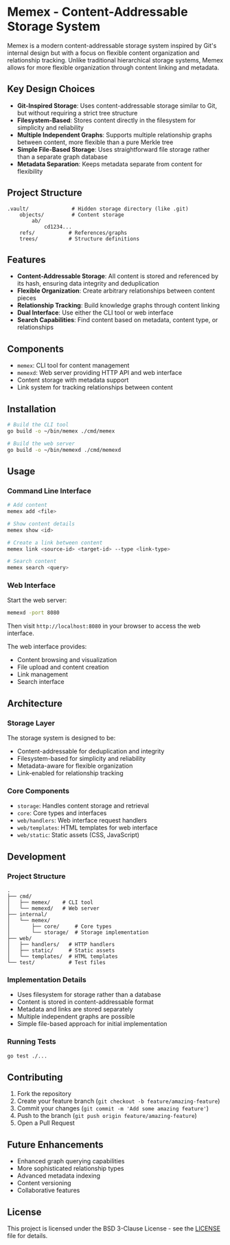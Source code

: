 # Memex - Content-Addressable Storage System

Memex is a modern content-addressable storage system inspired by Git's internal design but with a focus on flexible content organization and relationship tracking. Unlike traditional hierarchical storage systems, Memex allows for more flexible organization through content linking and metadata.

## Key Design Choices

- **Git-Inspired Storage**: Uses content-addressable storage similar to Git, but without requiring a strict tree structure
- **Filesystem-Based**: Stores content directly in the filesystem for simplicity and reliability
- **Multiple Independent Graphs**: Supports multiple relationship graphs between content, more flexible than a pure Merkle tree
- **Simple File-Based Storage**: Uses straightforward file storage rather than a separate graph database
- **Metadata Separation**: Keeps metadata separate from content for flexibility

## Project Structure

```
.vault/              # Hidden storage directory (like .git)
    objects/         # Content storage
        ab/
            cd1234...
    refs/           # References/graphs
    trees/          # Structure definitions
```

## Features

- **Content-Addressable Storage**: All content is stored and referenced by its hash, ensuring data integrity and deduplication
- **Flexible Organization**: Create arbitrary relationships between content pieces
- **Relationship Tracking**: Build knowledge graphs through content linking
- **Dual Interface**: Use either the CLI tool or web interface
- **Search Capabilities**: Find content based on metadata, content type, or relationships

## Components

- `memex`: CLI tool for content management
- `memexd`: Web server providing HTTP API and web interface
- Content storage with metadata support
- Link system for tracking relationships between content

## Installation

```bash
# Build the CLI tool
go build -o ~/bin/memex ./cmd/memex

# Build the web server
go build -o ~/bin/memexd ./cmd/memexd
```

## Usage

### Command Line Interface

```bash
# Add content
memex add <file>

# Show content details
memex show <id>

# Create a link between content
memex link <source-id> <target-id> --type <link-type>

# Search content
memex search <query>
```

### Web Interface

Start the web server:
```bash
memexd -port 8080
```

Then visit `http://localhost:8080` in your browser to access the web interface.

The web interface provides:
- Content browsing and visualization
- File upload and content creation
- Link management
- Search interface

## Architecture

### Storage Layer

The storage system is designed to be:
- Content-addressable for deduplication and integrity
- Filesystem-based for simplicity and reliability
- Metadata-aware for flexible organization
- Link-enabled for relationship tracking

### Core Components

- `storage`: Handles content storage and retrieval
- `core`: Core types and interfaces
- `web/handlers`: Web interface request handlers
- `web/templates`: HTML templates for web interface
- `web/static`: Static assets (CSS, JavaScript)

## Development

### Project Structure

```
.
├── cmd/
│   ├── memex/    # CLI tool
│   └── memexd/   # Web server
├── internal/
│   └── memex/
│       ├── core/     # Core types
│       └── storage/  # Storage implementation
├── web/
│   ├── handlers/   # HTTP handlers
│   ├── static/     # Static assets
│   └── templates/  # HTML templates
└── test/           # Test files
```

### Implementation Details

- Uses filesystem for storage rather than a database
- Content is stored in content-addressable format
- Metadata and links are stored separately
- Multiple independent graphs are possible
- Simple file-based approach for initial implementation

### Running Tests

```bash
go test ./...
```

## Contributing

1. Fork the repository
2. Create your feature branch (`git checkout -b feature/amazing-feature`)
3. Commit your changes (`git commit -m 'Add some amazing feature'`)
4. Push to the branch (`git push origin feature/amazing-feature`)
5. Open a Pull Request

## Future Enhancements

- Enhanced graph querying capabilities
- More sophisticated relationship types
- Advanced metadata indexing
- Content versioning
- Collaborative features

## License

This project is licensed under the BSD 3-Clause License - see the [LICENSE](LICENSE) file for details.
